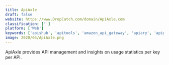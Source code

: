```yaml
---
title: ApiAxle
draft: false 
website: https://www.DropCatch.com/domain/ApiAxle.com
classification: ['']
platform: ['Web']
keywords: ['apishub', 'apitools', 'amazon_api_gateway', 'apiary', 'apigee', 'azure_api_management', 'cloudrail', 'django_rest_framework', 'dreamfactory', 'google_cloud_endpoints', 'mulesoft_anypoint_platform', 'postman_collections', 'raml', 'tibco_mashery', 'tyk', 'wso2_api_manager']
image: 2020/04/ApiAxle.png
---
```

ApiAxle provides API management and insights on usage statistics per key per API.
